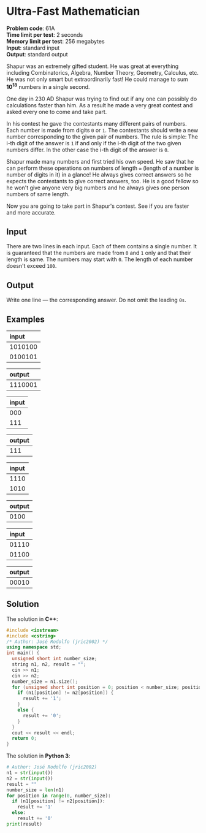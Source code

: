 # Ultra-Fast Mathematician
**Problem code**: 61A  
**Time limit per test**: 2 seconds  
**Memory limit per test**: 256 megabytes  
**Input**: standard input  
**Output**: standard output  

Shapur was an extremely gifted student. He was great at everything including Combinatorics, Algebra, Number Theory, Geometry, Calculus, etc. He was not only smart but extraordinarily fast! He could manage to sum **10<sup>18</sup>** numbers in a single second.

One day in 230 AD Shapur was trying to find out if any one can possibly do calculations faster than him. As a result he made a very great contest and asked every one to come and take part.

In his contest he gave the contestants many different pairs of numbers. Each number is made from digits `0` or `1`. The contestants should write a new number corresponding to the given pair of numbers. The rule is simple: The i-th digit of the answer is `1` if and only if the i-th digit of the two given numbers differ. In the other case the i-th digit of the answer is `0`.

Shapur made many numbers and first tried his own speed. He saw that he can perform these operations on numbers of length `∞` (length of a number is number of digits in it) in a glance! He always gives correct answers so he expects the contestants to give correct answers, too. He is a good fellow so he won't give anyone very big numbers and he always gives one person numbers of same length.

Now you are going to take part in Shapur's contest. See if you are faster and more accurate.

## Input
There are two lines in each input. Each of them contains a single number. It is guaranteed that the numbers are made from `0` and `1` only and that their length is same. The numbers may start with `0`. The length of each number doesn't exceed `100`.

## Output
Write one line — the corresponding answer. Do not omit the leading `0s`.

## Examples
| input |
| :--- |
| 1010100 |
| 0100101 |

| output |
| :--- |
| 1110001 |

| input |
| :--- |
| 000 |
| 111 |

| output |
| :--- |
| 111 |

| input |
| :--- |
| 1110 |
| 1010 |

| output |
| :--- |
| 0100 |

| input |
| :--- |
| 01110 |
| 01100 |

| output |
| :--- |
| 00010 |

## Solution
The solution in **C++**:
```cpp
#include <iostream>
#include <cstring>
/* Author: José Rodolfo (jric2002) */
using namespace std;
int main() {
  unsigned short int number_size;
  string n1, n2, result = "";
  cin >> n1;
  cin >> n2;
  number_size = n1.size();
  for (unsigned short int position = 0; position < number_size; position++) {
    if (n1[position] != n2[position]) {
      result += '1';
    }
    else {
      result += '0';
    }
  }
  cout << result << endl;
  return 0;
}
```

The solution in **Python 3**:
```python
# Author: José Rodolfo (jric2002)
n1 = str(input())
n2 = str(input())
result = ""
number_size = len(n1)
for position in range(0, number_size):
  if (n1[position] != n2[position]):
    result += '1'
  else:
    result += '0'
print(result)
```